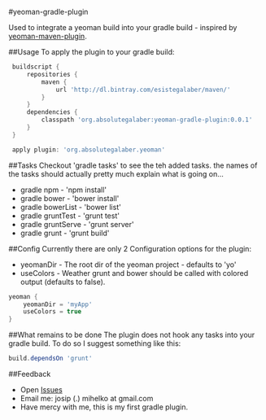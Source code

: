 #yeoman-gradle-plugin

Used to integrate a yeoman build into your gradle build - inspired by [yeoman-maven-plugin].

##Usage
 To apply the plugin to your gradle build:
 ```groovy
  buildscript {
      repositories {
          maven {
              url 'http://dl.bintray.com/esistegalaber/maven/'
          }
      }
      dependencies {
          classpath 'org.absolutegalaber:yeoman-gradle-plugin:0.0.1'
      }
  }

  apply plugin: 'org.absolutegalaber.yeoman'
 ```

##Tasks
Checkout 'gradle tasks' to see the teh added tasks. the names of the tasks should actually pretty much explain what is going on...
 * gradle npm - 'npm install'
 * gradle bower - 'bower install'
 * gradle bowerList - 'bower list'
 * gradle gruntTest - 'grunt test'
 * gradle gruntServe - 'grunt server'
 * gradle grunt - 'grunt build'

##Config
Currently there are only 2 Configuration options for the plugin:
 * yeomanDir - The root dir of the yeoman project - defaults to 'yo'
 * useColors - Weather grunt and bower should be called with colored output (defaults to false).
```groovy
yeoman {
    yeomanDir = 'myApp'
    useColors = true
}
```

##What remains to be done
The plugin does not hook any tasks into your gradle build. To do so I suggest something like this:
```groovy
build.dependsOn 'grunt'
```

##Feedback
 * Open [Issues]
 * Email me: josip (.) mihelko at gmail.com
 * Have mercy with me, this is my first gradle plugin.

[yeoman-maven-plugin]:https://github.com/trecloux/yeoman-maven-plugin
[Issues]:https://github.com/absolutegalaber/yeoman-gradle-plugin/issues
[Email me]:mailto:josip.mihelko@gmail.com
